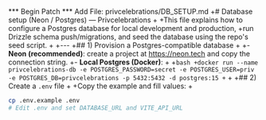 *** Begin Patch
*** Add File: privcelebrations/DB_SETUP.md
+# Database setup (Neon / Postgres) — Privcelebrations
+
+This file explains how to configure a Postgres database for local development and production,
+run Drizzle schema push/migrations, and seed the database using the repo's seed script.
+
+--- 
+## 1) Provision a Postgres-compatible database
+
+- **Neon (recommended)**: create a project at https://neon.tech and copy the connection string.
+- **Local Postgres (Docker)**:
+
+```bash
+docker run --name privcelebrations-db -e POSTGRES_PASSWORD=secret -e POSTGRES_USER=priv -e POSTGRES_DB=privcelebrations -p 5432:5432 -d postgres:15
+```
+
+## 2) Create a `.env` file
+
+Copy the example and fill values:
+
```bash
cp .env.example .env
# Edit .env and set DATABASE_URL and VITE_API_URL
